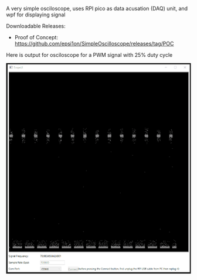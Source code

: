 A very simple osciloscope, uses RPI pico as data acusation (DAQ) unit, and wpf for displaying signal

Downloadable Releases:
- Proof of Concept: https://github.com/epsi1on/SimpleOscilloscope/releases/tag/POC

Here is output for osciloscope for a PWM signal with 25% duty cycle

![Screen Shot](POC.gif?raw=true "Screnshot")